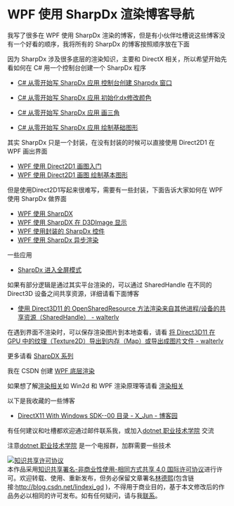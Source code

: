 # WPF 使用 SharpDx 渲染博客导航

我写了很多在 WPF 使用 SharpDx 渲染的博客，但是有小伙伴吐槽说这些博客没有一个好看的顺序，我将所有的 SharpDx 的博客按照顺序放在下面

<!--more-->
<!-- CreateTime:2019/10/23 21:10:13 -->

<!-- csdn -->

因为 SharpDx 涉及很多底层的渲染知识，主要和 DirectX 相关，所以希望开始先看如何在 C# 用一个控制台创建一个 SharpDx 程序

- [C# 从零开始写 SharpDx 应用 控制台创建 Sharpdx 窗口](https://blog.lindexi.com/post/C-%E4%BB%8E%E9%9B%B6%E5%BC%80%E5%A7%8B%E5%86%99-SharpDx-%E5%BA%94%E7%94%A8-%E6%8E%A7%E5%88%B6%E5%8F%B0%E5%88%9B%E5%BB%BA-Sharpdx-%E7%AA%97%E5%8F%A3 )

- [C# 从零开始写 SharpDx 应用 初始化dx修改颜色](https://blog.csdn.net/lindexi_gd/article/details/82114907 )

- [C# 从零开始写 SharpDx 应用 画三角](https://blog.lindexi.com/post/C-%E4%BB%8E%E9%9B%B6%E5%BC%80%E5%A7%8B%E5%86%99-SharpDx-%E5%BA%94%E7%94%A8-%E7%94%BB%E4%B8%89%E8%A7%92.html )

- [C# 从零开始写 SharpDx 应用 绘制基础图形](https://blog.lindexi.com/post/C-%E4%BB%8E%E9%9B%B6%E5%BC%80%E5%A7%8B%E5%86%99-SharpDx-%E5%BA%94%E7%94%A8-%E7%BB%98%E5%88%B6%E5%9F%BA%E7%A1%80%E5%9B%BE%E5%BD%A2.html )

其实 SharpDx 只是一个封装，在没有封装的时候可以直接使用 Direct2D1 在 WPF 画出界面

- [WPF 使用 Direct2D1 画图入门](https://blog.lindexi.com/post/WPF-%E4%BD%BF%E7%94%A8-Direct2D1-%E7%94%BB%E5%9B%BE%E5%85%A5%E9%97%A8.html )
- [WPF 使用 Direct2D1 画图 绘制基本图形](https://blog.lindexi.com/post/WPF-%E4%BD%BF%E7%94%A8-Direct2D1-%E7%94%BB%E5%9B%BE-%E7%BB%98%E5%88%B6%E5%9F%BA%E6%9C%AC%E5%9B%BE%E5%BD%A2.html)

但是使用Direct2D1写起来很难写，需要有一些封装，下面告诉大家如何在 WPF 使用 SharpDx 做界面

- [WPF 使用 SharpDX](https://blog.lindexi.com/post/WPF-%E4%BD%BF%E7%94%A8-SharpDX.html )
- [WPF 使用 SharpDX 在 D3DImage 显示](https://blog.lindexi.com/post/WPF-%E4%BD%BF%E7%94%A8-SharpDX-%E5%9C%A8-D3DImage-%E6%98%BE%E7%A4%BA.html )
- [WPF 使用封装的 SharpDx 控件](https://blog.lindexi.com/post/WPF-%E4%BD%BF%E7%94%A8%E5%B0%81%E8%A3%85%E7%9A%84-SharpDx-%E6%8E%A7%E4%BB%B6.html )
- [WPF 使用 SharpDx 异步渲染](https://blog.lindexi.com/post/WPF-%E4%BD%BF%E7%94%A8-SharpDx-%E5%BC%82%E6%AD%A5%E6%B8%B2%E6%9F%93.html )

一些应用

- [SharpDx 进入全屏模式](https://blog.lindexi.com/post/SharpDx-%E8%BF%9B%E5%85%A5%E5%85%A8%E5%B1%8F%E6%A8%A1%E5%BC%8F.html )

如果有部分逻辑是通过其实平台渲染的，可以通过 SharedHandle 在不同的 Direct3D 设备之间共享资源，详细请看下面博客

- [使用 Direct3D11 的 OpenSharedResource 方法渲染来自其他进程/设备的共享资源（SharedHandle） - walterlv](https://blog.walterlv.com/post/direct3d11-open-shared-resource.html#sharedhandle )

在遇到界面不渲染时，可以保存渲染图片到本地查看，请看 [将 Direct3D11 在 GPU 中的纹理（Texture2D）导出到内存（Map）或导出成图片文件 - walterlv](https://blog.walterlv.com/post/map-directx-surface-to-bitmap.html )

更多请看 [SharpDX 系列](https://blog.lindexi.com/post/sharpdx.html )

我在 CSDN 创建 [WPF 底层渲染](https://blog.csdn.net/lindexi_gd/column/info/24324 ) 

如果想了解[渲染相关](https://blog.lindexi.com/post/%E6%B8%B2%E6%9F%93 )如 Win2d 和 WPF 渲染原理等请看 [渲染相关](https://blog.lindexi.com/post/%E6%B8%B2%E6%9F%93 )

以下是我收藏的一些博客

- [DirectX11 With Windows SDK--00 目录 - X_Jun - 博客园](https://www.cnblogs.com/X-Jun/p/9028764.html?tdsourcetag=s_pctim_aiomsg )

有任何建议和吐槽都欢迎通过邮件联系我，或加入[dotnet 职业技术学院](https://t.me/dotnet_campus) 交流

注意[dotnet 职业技术学院](https://t.me/dotnet_campus) 是一个电报群，加群需要一些技术

<a rel="license" href="http://creativecommons.org/licenses/by-nc-sa/4.0/"><img alt="知识共享许可协议" style="border-width:0" src="https://i.creativecommons.org/l/by-nc-sa/4.0/88x31.png" /></a><br />本作品采用<a rel="license" href="http://creativecommons.org/licenses/by-nc-sa/4.0/">知识共享署名-非商业性使用-相同方式共享 4.0 国际许可协议</a>进行许可。欢迎转载、使用、重新发布，但务必保留文章署名[林德熙](http://blog.csdn.net/lindexi_gd)(包含链接:http://blog.csdn.net/lindexi_gd )，不得用于商业目的，基于本文修改后的作品务必以相同的许可发布。如有任何疑问，请与我[联系](mailto:lindexi_gd@163.com)。
